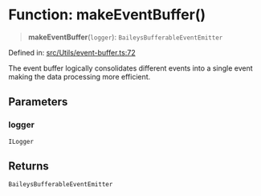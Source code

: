 # Function: makeEventBuffer()

> **makeEventBuffer**(`logger`): `BaileysBufferableEventEmitter`

Defined in: [src/Utils/event-buffer.ts:72](https://github.com/Fokusdotid/bail/blob/82f46c566476ac566bfd781dede14412fcdfb787/src/Utils/event-buffer.ts#L72)

The event buffer logically consolidates different events into a single event
making the data processing more efficient.

## Parameters

### logger

`ILogger`

## Returns

`BaileysBufferableEventEmitter`
